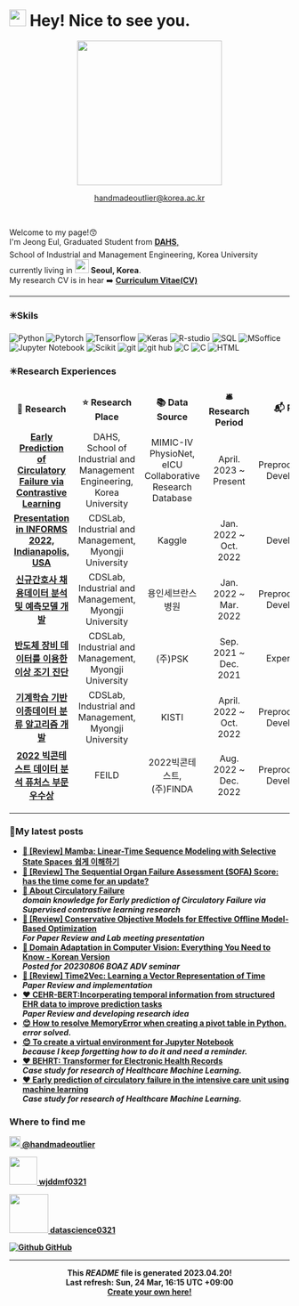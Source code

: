 <h1><img src="https://emojis.slackmojis.com/emojis/images/1531849430/4246/blob-sunglasses.gif?1531849430" width="30"/> Hey! Nice to see you.</h1>

<p align="center"><img src="https://user-images.githubusercontent.com/122766824/233268630-c46a25e2-47f4-4006-8fd6-62b5620271b1.png" width="260"/></p>
<p align="center"><a href="mailto:handmadeoutlier@korea.ac.kr">handmadeoutlier@korea.ac.kr</a></p>
<br>
	
<p>Welcome to my page!😙 </br> I'm Jeong Eul, Graduated Student from <a href="https://dahs.korea.ac.kr/home"><b>DAHS</b>,<br>
</a> School of Industrial and Management Engineering, Korea University <img src="https://github.com/Jeong-Eul/Data-Mining-Study/blob/main/BERT/s_img010201_logo1.png?raw=true" width="17" height="20"/><br>
currently living in <img src="https://cdn-icons-png.flaticon.com/128/2195/2195482.png" width="25"/> <b>Seoul, Korea</b>.<img src="https://i.ibb.co/30B7dtg/south-korea.png" width="15"/><br>
My research CV is in hear ➡️
<a href="https://drive.google.com/file/d/1SSs8NO70ClPoCo_Ie9M4l8ZBdkB9_ULL/view?usp=sharing"><b>Curriculum Vitae(CV)</b></a> </p>

---

<h3>✳️Skils</h3>
<p>
  <img alt="Python" src="https://img.shields.io/badge/-Python-45b8d8?style=flat-square&logo=python&logoColor=white" />
  <img alt="Pytorch" src="https://img.shields.io/badge/-Pytorch-8DD6F9?style=flat-square&logo=Pytorch&logoColor=white" /> 
  <img alt="Tensorflow" src="https://img.shields.io/badge/-Tensorflow-46a2f1?style=flat-square&logo=Tensorflow&logoColor=white" />
  <img alt="Keras" src="https://img.shields.io/badge/-Keras-2088FF?style=flat-square&logo=Keras&logoColor=white" />
  <img alt="R-studio" src="https://img.shields.io/badge/-Rstudio-007ACC?style=flat-square&logo=Rstudio&logoColor=white" />
  <img alt="SQL" src="https://img.shields.io/badge/-SQL-007ACC?style=flat-square&logo=mysql&logoColor=white" />  

  <img alt="MSoffice" src="https://img.shields.io/badge/-MSoffice-5849BE?style=flat-square&logo=Microsoft office&logoColor=white" />
  <img alt="Jupyter Notebook" src="https://img.shields.io/badge/-Jupyter-311C87?style=flat-square&logo=Jupyter&logoColor=white" />
  <img alt="Scikit" src="https://img.shields.io/badge/-Scikit Learn-E10098?style=flat-square&logo=Scikit learn&logoColor=white" />
  <img alt="git" src="https://img.shields.io/badge/-Git-F05032?style=flat-square&logo=git&logoColor=white" />
  <img alt="git hub" src="https://img.shields.io/badge/-Github-ea2845?style=flat-square&logo=Github&logoColor=white" />
  <img alt="C" src="https://img.shields.io/badge/-C-DD0031?style=flat-square&logo=C&logoColor=white" />
  <img alt="C" src="https://img.shields.io/badge/-C++-CB3837?style=flat-square&logo=C++&logoColor=white" />
  <img alt="HTML" src="https://img.shields.io/badge/-HTML-501515?style=flat-square&logo=html5&logoColor=white" />

</p>
<h3>✴️Research Experiences</h3>
<table>
  <thead align="center">
    <tr border: none;>
      <td><b>🎁 Research</b></td>
      <td><b>⭐ Research Place</b></td>
      <td><b>📚 Data Source</b></td>
      <td><b>🛎 Research Period</b></td>
      <td><b>📬 Role</b></td>
    </tr>
  </thead>
  <tbody>
<thead align="center">
	<tr>
      <td><a href="https://github.com/Jeong-Eul/CIRC_SCL"><b>Early Prediction of Circulatory Failure via Contrastive Learning</b></a></td>
      <td><center>DAHS, School of Industrial and Management Engineering, Korea University</center></td>
      <td>MIMIC-IV PhysioNet, eICU Collaborative Research Database</td>
      <td>April. 2023 ~ Present</td>
      <td>Preprocessing, Developing</td>
    </tr>
    	<tr>
      <td><a href="https://www.notion.so/INFORMS-2022-presentation-01afff4ab13e475392906ca84b4566a7"><b>Presentation in INFORMS 2022, Indianapolis, USA</b></a></td>
      <td><center>CDSLab, Industrial and Management, Myongji University</td>
      <td>Kaggle</td>
      <td>Jan. 2022 ~<br>Oct. 2022</td>
      <td>Developing</td>
    </tr>
	  <tr>
      <td><a href="https://www.notion.so/4f04574b0ad7447bb97b551ff80e67e8?pvs=4"><b>신규간호사 채용데이터 분석 및 예측모델 개발</b></a></td>
      <td><center>CDSLab, Industrial and Management, Myongji University</center></td>
      <td>용인세브란스병원</td>
      <td>Jan. 2022 ~ Mar. 2022</td>
      <td>Preprocessing, Developing</td>
    </tr>
   	 <tr>
      <td><a href="https://www.notion.so/a323f74c6e144f7f94d546757d63bc6e?pvs=4"><b>반도체 장비 데이터를 이용한 이상 조기 진단</b></a></td>
      <td><center>CDSLab, Industrial and Management, Myongji University</center></td>
      <td>(주)PSK</td>
      <td>Sep. 2021 ~ Dec. 2021</td>
      <td>Experiment</td>
    </tr>
	  <tr>
      <td><a href="https://www.notion.so/a94bda26bcee49b9b4da473cfa31d28b?pvs=4"><b>기계학습 기반 이종데이터 분류 알고리즘 개발</b></a></td>
      <td>CDSLab, Industrial and Management, Myongji University</td>
      <td>KISTI</td>
      <td>April. 2022 ~ Oct. 2022</td>
      <td>Preprocessing, Developing</td>	  
    </tr>
 	  <tr>
      <td><a href="https://www.notion.so/2022-a82a1e1a77774d079a7087826a38a326?pvs=4"><b>2022 빅콘테스트 데이터 분석 퓨처스 부문 우수상</b></a></td>
      <td>FEILD</td>
      <td>2022빅콘테스트, (주)FINDA</td>
      <td>Aug. 2022 ~ Dec. 2022</td>
      <td>Preprocessing, Developing</td>
    </tr>
    </thead>       
  </tbody>
</table>

---
       
<h3>🔔My latest posts</h3>
<ul>
  <li><a href="https://datascience0321.tistory.com/44"><b>📒 [Review] Mamba: Linear-Time Sequence Modeling with Selective State Spaces 쉽게 이해하기</i></li>
  <li><a href="https://datascience0321.tistory.com/43"><b>📒 [Review] The Sequential Organ Failure Assessment (SOFA) Score: has the time come for an update?</i></li>
  <li><a href="https://datascience0321.tistory.com/37"><b>📔 About Circulatory Failure</b></a><br/><i>domain knowledge for Early prediction of Circulatory Failure via Supervised contrastive learning research</i></li>
  <li><a href="https://github.com/Jeong-Eul/Model-based-Optimization/blob/main/summary.md"><b>📒 [Review] Conservative Objective Models for Effective Offline Model-Based Optimization</b></a><br/><i>For Paper Review and Lab meeting presentation</i></li>
  <li><a href="https://datascience0321.tistory.com/34"><b>📔 Domain Adaptation in Computer Vision: Everything You Need to Know - Korean Version</b></a><br/><i>Posted for 20230806 BOAZ ADV seminar</i></li>
  <li><a href="https://github.com/Jeong-Eul/Time2Vec/blob/main/Summary.md"><b>📒 [Review] Time2Vec: Learning a Vector Representation of Time </b></a><br/><i>Paper Review and implementation</i></li>
  <li><a href="https://github.com/Jeong-Eul/CEHR-BERT/blob/main/Summary.md"><b>❤️ CEHR-BERT:Incorperating temporal information from structured EHR data to improve prediction tasks </b></a><br/><i>Paper Review and developing research idea</i></li>
  <li><a href="https://datascience0321.tistory.com/33"><b>😊 How to resolve MemoryError when creating a pivot table in Python.</b></a><br/><i>error solved. </i></li>
  <li><a href="https://datascience0321.tistory.com/32"><b>😊 To create a virtual environment for Jupyter Notebook</b></a><br/><i>because I keep forgetting how to do it and need a reminder.</i></li>
  <li><a href="https://github.com/Jeong-Eul/Data-Mining-Study/blob/main/Paper/BEHRT/REVIEW.md"><b>❤️ BEHRT: Transformer for Electronic Health Records</b></a><br/><i>Case study for research of Healthcare Machine Learning. </i></li>	
  <li><a href="https://github.com/Jeong-Eul/Data-Mining-Study/blob/Healthcare-research/Paper/circEWS/review.md"><b>❤️ Early prediction of circulatory failure in the intensive care unit using machine learning</b></a><br/><i>Case study for research of Healthcare Machine Learning. </i></li>
</ul>

<h3>Where to find me</h3>  
<p><a href="https://www.instagram.com/handmadeoutlier/" target="_blank"><img src="https://upload.wikimedia.org/wikipedia/commons/thumb/e/e7/Instagram_logo_2016.svg/1024px-Instagram_logo_2016.svg.png" width="20"/> @handmadeoutlier</a></p>       
<p><a href="https://blog.naver.com/wjddmf0321"> <img src="https://upload.wikimedia.org/wikipedia/commons/thumb/2/23/Naver_Logotype.svg/1024px-Naver_Logotype.svg.png?uselang=ko" width="50"/> wjddmf0321</a></p>  
<p><a href="https://datascience0321.tistory.com/"> <img src="https://upload.wikimedia.org/wikipedia/commons/3/3f/Tistory_logo.png" width="70"/> datascience0321</a></p>
<p><a href="https://github.com/Jeong-Eul" target="_blank"><img alt="Github" src="https://img.shields.io/badge/GitHub-%2312100E.svg?&style=for-the-badge&logo=Github&logoColor=white" /> GitHub </a>
</p>

------------
<p align="center">This <i>README</i> file is generated <b>2023.04.20</b>!</br>Last refresh: Sun, 24 Mar, 16:15 UTC +09:00<br /><a href="https://medium.com/@th.guibert/how-to-create-a-self-updating-readme-md-for-your-github-profile-f8b05744ca91">Create your own here!</a></p>
